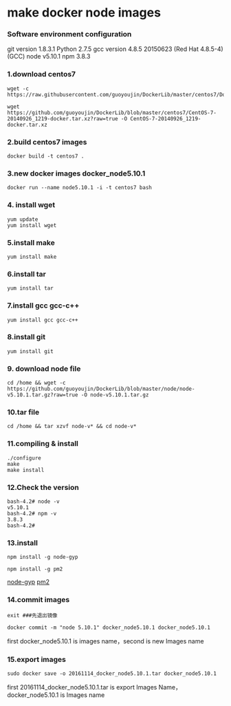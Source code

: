 # make docker node images
### Software environment configuration
git version 1.8.3.1
Python 2.7.5
gcc version 4.8.5 20150623 (Red Hat 4.8.5-4) (GCC)
node v5.10.1
npm 3.8.3

### 1.download centos7
```shell
wget -c https://raw.githubusercontent.com/guoyoujin/DockerLib/master/centos7/Dockerfile

wget https://github.com/guoyoujin/DockerLib/blob/master/centos7/CentOS-7-20140926_1219-docker.tar.xz?raw=true -O CentOS-7-20140926_1219-docker.tar.xz
```

###  2.build centos7 images
```shell
docker build -t centos7 .
```

### 3.new docker images docker_node5.10.1
```shell
docker run --name node5.10.1 -i -t centos7 bash
```

### 4. install wget
```shell
yum update
yum install wget
```

### 5.install make
```shell
yum install make
```

### 6.install tar
```shell
yum install tar
```

### 7.install gcc gcc-c++
```shell
yum install gcc gcc-c++
```

### 8.install git
```shell
yum install git
```

### 9. download node file
```shell
cd /home && wget -c https://github.com/guoyoujin/DockerLib/blob/master/node/node-v5.10.1.tar.gz?raw=true -O node-v5.10.1.tar.gz
```

### 10.tar file
```shell
cd /home && tar xzvf node-v* && cd node-v*
```

### 11.compiling & install
```shell
./configure
make
make install
```

### 12.Check the version
```
bash-4.2# node -v
v5.10.1
bash-4.2# npm -v
3.8.3
bash-4.2# 
```

### 13.install
```shell
npm install -g node-gyp

npm install -g pm2

```
<a href="https://github.com/nodejs/node-gyp">node-gyp</a>
<a href="https://github.com/Unitech/pm2">pm2</a>

### 14.commit images
```shell
exit ###先退出镜像

docker commit -m "node 5.10.1" docker_node5.10.1 docker_node5.10.1 
```
first docker_node5.10.1 is images name，second is new Images name

### 15.export images
```shell
sudo docker save -o 20161114_docker_node5.10.1.tar docker_node5.10.1
```
first 20161114_docker_node5.10.1.tar is export Images Name，docker_node5.10.1 is Images name

